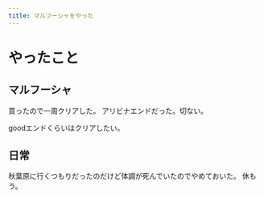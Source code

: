```yaml
---
title: マルフーシャをやった
---
```


# やったこと

## マルフーシャ

買ったので一周クリアした。
アリビナエンドだった。切ない。

goodエンドくらいはクリアしたい。

## 日常

秋葉原に行くつもりだったのだけど体調が死んでいたのでやめておいた。
休もう。
